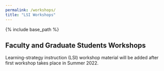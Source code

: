 ```yaml
---
permalink: /workshops/
title: "LSI Workshops"
---
```

  
{% include base_path %}

## Faculty and Graduate Students Workshops

Learning-strategy instruction (LSI) workshop material will be added after first workshop takes place in Summer 2022.

